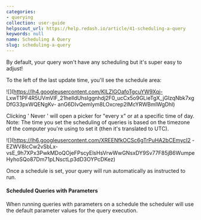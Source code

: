 ```yaml
---
categories:
- querying
collection: user-guide
helpscout_url: https://help.redash.io/article/41-scheduling-a-query
keywords: null
name: Scheduling A Query
slug: scheduling-a-query
---
```

By default, your query won't have any scheduling but it's super easy to
adjust!

To the left of the last update time, you'll see the schedule area:

![](https://lh4.googleusercontent.com/KlLZlGOafoTgcuYW9Xqj-
LxwT1PF4R5UVmVlF_21helldUhsIggnhdj2F0_ucCx5o9GLieTgX_jGlzqNbk7xgDfG33pxWQENgKv-
anG6DIvQemlym8LOxcrep2IMcYRWBmIWgDhl)

Clicking  ' Never ' will open a picker for "every x" or at a specific time of
day. Note: The time you set the scheduling of queries is based on the timezone
of the computer you're using to set it (then it's translated to UTC).

![](https://lh6.googleusercontent.com/XREENfkOCSc6gTrPuHA2bCEmycI2
-EZWV8lcCw2vSbLx-
vsE_9h7XPx3PwkMDoQOjeFPscyElsHsVrwWwGNsxDY9Sv77F85jB6WumpeHyhoSQo87Dm71pLNsctLp3dD3OYPcDKez)

Once a schedule is set, your query will run automatically as instructed to
run.

#### Scheduled Queries with Parameters

When running queries with parameters on a schedule the scheduler will use the
default parameter values for the query execution.

